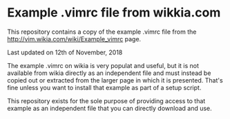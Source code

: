 # Example .vimrc file from wikkia.com

This repository contains a copy of the example .vimrc file from the 
http://vim.wikia.com/wiki/Example_vimrc page.

Last updated on 12th of November, 2018

The example .vimrc on wikia is very populat and useful, but it is not
available from wikia directly as an independent file and must instead be
copied out or extracted from the larger page in which it is presented.
That's fine unless you want to install that example as part of a setup
script.

This repository exists for the sole purpose of providing access to that
example as an independent file that you can directly download and use.
